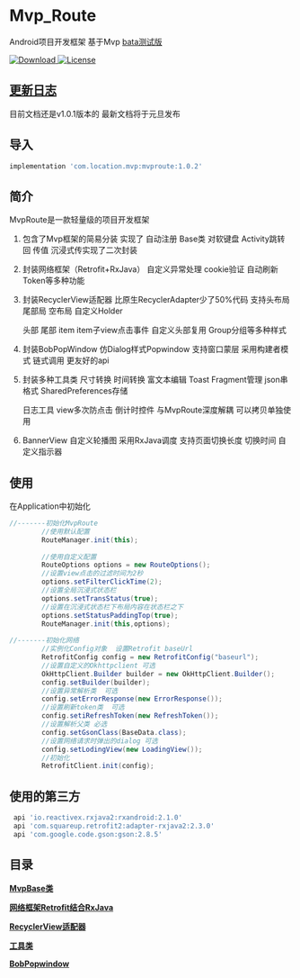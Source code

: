 # Mvp_Route

Android项目开发框架 基于Mvp
[bata测试版](https://github.com/TLocation/Mvp_Route_Demo/tree/dev)

 [ ![Download](https://api.bintray.com/packages/location/maven/mvproute/images/download.svg) ](https://bintray.com/location/maven/mvproute/_latestVersion)[![License][licensesvg]][license]

## [更新日志](https://github.com/TLocation/MvpRoute/blob/master/README/update.md)
   目前文档还是v1.0.1版本的  最新文档将于元旦发布
## 导入
```groovy
implementation 'com.location.mvp:mvproute:1.0.2'
```

## 简介
   MvpRoute是一款轻量级的项目开发框架

1. 包含了Mvp框架的简易分装  实现了  自动注册  Base类  对软键盘  Activity跳转回 传值 沉浸式传实现了二次封装

2. 封装网络框架（Retrofit+RxJava） 自定义异常处理   cookie验证  自动刷新Token等多种功能

3. 封装RecyclerView适配器  比原生RecyclerAdapter少了50%代码  支持头布局  尾部局  空布局  自定义Holder

     头部 尾部 item item子view点击事件  自定义头部复用 Group分组等多种样式

4. 封装BobPopWindow  仿Dialog样式Popwindow 支持窗口蒙层  采用构建者模式 链式调用 更友好的api

5. 封装多种工具类  尺寸转换 时间转换  富文本编辑 Toast Fragment管理 json串格式 SharedPreferences存储

   日志工具   view多次防点击 倒计时控件  与MvpRoute深度解耦 可以拷贝单独使用

6. BannerView  自定义轮播图  采用RxJava调度 支持页面切换长度 切换时间  自定义指示器

## 使用

在Application中初始化

```java
//-------初始化MvpRoute
   		//使用默认配置
		RouteManager.init(this);
		
		//使用自定义配置
		RouteOptions options = new RouteOptions();
		//设置view点击的过滤时间为2秒
		options.setFilterClickTime(2);
		//设置全局沉浸式状态栏
		options.setTransStatus(true);
		//设置在沉浸式状态栏下布局内容在状态栏之下
		options.setStatusPaddingTop(true);
		RouteManager.init(this,options);
		
//-------初始化网络
		//实例化Config对象  设置Retrofit baseUrl
		RetrofitConfig config = new RetrofitConfig("baseurl");
		//设置自定义的Okhttpclient 可选
		OkHttpClient.Builder builder = new OkHttpClient.Builder();
		config.setBuilder(builder);
		//设置异常解析类  可选
		config.setErrorResponse(new ErrorResponse());
		//设置刷新token类  可选
		config.setiRefreshToken(new RefreshToken());
		//设置解析父类 必选
		config.setGsonClass(BaseData.class);
		//设置网络请求时弹出的dialog 可选
		config.setLodingView(new LoadingView());
		//初始化
		RetrofitClient.init(config);
```




## 使用的第三方




```groovy
 api 'io.reactivex.rxjava2:rxandroid:2.1.0'
 api 'com.squareup.retrofit2:adapter-rxjava2:2.3.0'
 api 'com.google.code.gson:gson:2.8.5'
```

## 目录

**[MvpBase类](https://github.com/TLocation/Mvp_Route_Demo/blob/master/README/README.md)**

**[网络框架Retrofit结合RxJava](https://github.com/TLocation/Mvp_Route_Demo/blob/master/README/net.md)**

**[RecyclerView适配器](https://github.com/TLocation/Mvp_Route_Demo/blob/master/README/baseAdapter.md)**

**[工具类](https://github.com/TLocation/Mvp_Route_Demo/blob/master/README/utils.md)**

**[BobPopwindow](https://github.com/TLocation/Mvp_Route_Demo/blob/master/README/BopPopwindow.md)**




[licensesvg]: https://img.shields.io/badge/License-Apache--2.0-brightgreen.svg
[license]: https://github.com/TLocation/MvpRoute/blob/master/LICENSE
